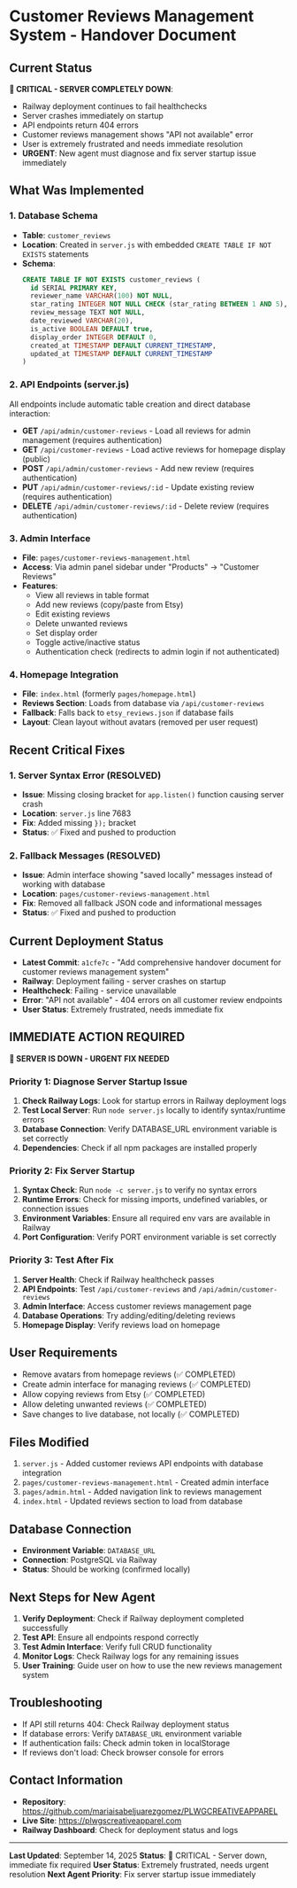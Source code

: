 # Customer Reviews Management System - Handover Document

## Current Status
**🚨 CRITICAL - SERVER COMPLETELY DOWN**: 
- Railway deployment continues to fail healthchecks
- Server crashes immediately on startup
- API endpoints return 404 errors
- Customer reviews management shows "API not available" error
- User is extremely frustrated and needs immediate resolution
- **URGENT**: New agent must diagnose and fix server startup issue immediately

## What Was Implemented

### 1. Database Schema
- **Table**: `customer_reviews`
- **Location**: Created in `server.js` with embedded `CREATE TABLE IF NOT EXISTS` statements
- **Schema**:
  ```sql
  CREATE TABLE IF NOT EXISTS customer_reviews (
    id SERIAL PRIMARY KEY,
    reviewer_name VARCHAR(100) NOT NULL,
    star_rating INTEGER NOT NULL CHECK (star_rating BETWEEN 1 AND 5),
    review_message TEXT NOT NULL,
    date_reviewed VARCHAR(20),
    is_active BOOLEAN DEFAULT true,
    display_order INTEGER DEFAULT 0,
    created_at TIMESTAMP DEFAULT CURRENT_TIMESTAMP,
    updated_at TIMESTAMP DEFAULT CURRENT_TIMESTAMP
  )
  ```

### 2. API Endpoints (server.js)
All endpoints include automatic table creation and direct database interaction:

- **GET** `/api/admin/customer-reviews` - Load all reviews for admin management (requires authentication)
- **GET** `/api/customer-reviews` - Load active reviews for homepage display (public)
- **POST** `/api/admin/customer-reviews` - Add new review (requires authentication)
- **PUT** `/api/admin/customer-reviews/:id` - Update existing review (requires authentication)
- **DELETE** `/api/admin/customer-reviews/:id` - Delete review (requires authentication)

### 3. Admin Interface
- **File**: `pages/customer-reviews-management.html`
- **Access**: Via admin panel sidebar under "Products" → "Customer Reviews"
- **Features**:
  - View all reviews in table format
  - Add new reviews (copy/paste from Etsy)
  - Edit existing reviews
  - Delete unwanted reviews
  - Set display order
  - Toggle active/inactive status
  - Authentication check (redirects to admin login if not authenticated)

### 4. Homepage Integration
- **File**: `index.html` (formerly `pages/homepage.html`)
- **Reviews Section**: Loads from database via `/api/customer-reviews`
- **Fallback**: Falls back to `etsy_reviews.json` if database fails
- **Layout**: Clean layout without avatars (removed per user request)

## Recent Critical Fixes

### 1. Server Syntax Error (RESOLVED)
- **Issue**: Missing closing bracket for `app.listen()` function causing server crash
- **Location**: `server.js` line 7683
- **Fix**: Added missing `});` bracket
- **Status**: ✅ Fixed and pushed to production

### 2. Fallback Messages (RESOLVED)
- **Issue**: Admin interface showing "saved locally" messages instead of working with database
- **Location**: `pages/customer-reviews-management.html`
- **Fix**: Removed all fallback JSON code and informational messages
- **Status**: ✅ Fixed and pushed to production

## Current Deployment Status
- **Latest Commit**: `a1cfe7c` - "Add comprehensive handover document for customer reviews management system"
- **Railway**: Deployment failing - server crashes on startup
- **Healthcheck**: Failing - service unavailable
- **Error**: "API not available" - 404 errors on all customer review endpoints
- **User Status**: Extremely frustrated, needs immediate fix

## IMMEDIATE ACTION REQUIRED
**🚨 SERVER IS DOWN - URGENT FIX NEEDED**

### Priority 1: Diagnose Server Startup Issue
1. **Check Railway Logs**: Look for startup errors in Railway deployment logs
2. **Test Local Server**: Run `node server.js` locally to identify syntax/runtime errors
3. **Database Connection**: Verify DATABASE_URL environment variable is set correctly
4. **Dependencies**: Check if all npm packages are installed properly

### Priority 2: Fix Server Startup
1. **Syntax Check**: Run `node -c server.js` to verify no syntax errors
2. **Runtime Errors**: Check for missing imports, undefined variables, or connection issues
3. **Environment Variables**: Ensure all required env vars are available in Railway
4. **Port Configuration**: Verify PORT environment variable is set correctly

### Priority 3: Test After Fix
1. **Server Health**: Check if Railway healthcheck passes
2. **API Endpoints**: Test `/api/customer-reviews` and `/api/admin/customer-reviews`
3. **Admin Interface**: Access customer reviews management page
4. **Database Operations**: Try adding/editing/deleting reviews
5. **Homepage Display**: Verify reviews load on homepage

## User Requirements
- Remove avatars from homepage reviews (✅ COMPLETED)
- Create admin interface for managing reviews (✅ COMPLETED)
- Allow copying reviews from Etsy (✅ COMPLETED)
- Allow deleting unwanted reviews (✅ COMPLETED)
- Save changes to live database, not locally (✅ COMPLETED)

## Files Modified
1. `server.js` - Added customer reviews API endpoints with database integration
2. `pages/customer-reviews-management.html` - Created admin interface
3. `pages/admin.html` - Added navigation link to reviews management
4. `index.html` - Updated reviews section to load from database

## Database Connection
- **Environment Variable**: `DATABASE_URL`
- **Connection**: PostgreSQL via Railway
- **Status**: Should be working (confirmed locally)

## Next Steps for New Agent
1. **Verify Deployment**: Check if Railway deployment completed successfully
2. **Test API**: Ensure all endpoints respond correctly
3. **Test Admin Interface**: Verify full CRUD functionality
4. **Monitor Logs**: Check Railway logs for any remaining issues
5. **User Training**: Guide user on how to use the new reviews management system

## Troubleshooting
- If API still returns 404: Check Railway deployment status
- If database errors: Verify `DATABASE_URL` environment variable
- If authentication fails: Check admin token in localStorage
- If reviews don't load: Check browser console for errors

## Contact Information
- **Repository**: https://github.com/mariaisabeljuarezgomez/PLWGCREATIVEAPPAREL
- **Live Site**: https://plwgscreativeapparel.com
- **Railway Dashboard**: Check for deployment status and logs

---
**Last Updated**: September 14, 2025
**Status**: 🚨 CRITICAL - Server down, immediate fix required
**User Status**: Extremely frustrated, needs urgent resolution
**Next Agent Priority**: Fix server startup issue immediately
